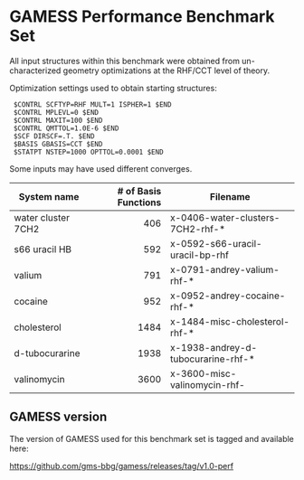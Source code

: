 # GAMESS Performance Benchmark Set

All input structures within this benchmark were obtained from un-characterized geometry optimizations at the RHF/CCT level of theory.

Optimization settings used to obtain starting structures:
```
 $CONTRL SCFTYP=RHF MULT=1 ISPHER=1 $END
 $CONTRL MPLEVL=0 $END
 $CONTRL MAXIT=100 $END
 $CONTRL QMTTOL=1.0E-6 $END
 $SCF DIRSCF=.T. $END
 $BASIS GBASIS=CCT $END
 $STATPT NSTEP=1000 OPTTOL=0.0001 $END
```

Some inputs may have used different converges.

|System name|# of Basis Functions|Filename|
|-----------|-------------------:|--------|
|water cluster 7CH2|406|x-0406-water-clusters-7CH2-rhf-*|
|s66 uracil HB|592|x-0592-s66-uracil-uracil-bp-rhf|
|valium|791|x-0791-andrey-valium-rhf-*|
|cocaine|952|x-0952-andrey-cocaine-rhf-*|
|cholesterol|1484|x-1484-misc-cholesterol-rhf-*|
|d-tubocurarine|1938|x-1938-andrey-d-tubocurarine-rhf-*|
|valinomycin|3600|x-3600-misc-valinomycin-rhf-|

## GAMESS version

The version of GAMESS used for this benchmark set is tagged and available here:

https://github.com/gms-bbg/gamess/releases/tag/v1.0-perf

